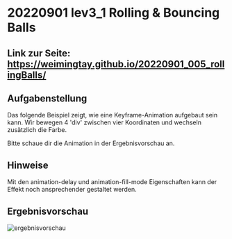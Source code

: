 # 20220901 lev3_1 Rolling & Bouncing Balls

## Link zur Seite: https://weimingtay.github.io/20220901_005_rollingBalls/

## Aufgabenstellung

Das folgende Beispiel zeigt, wie eine Keyframe-Animation aufgebaut sein kann. Wir bewegen 4 'div' zwischen vier Koordinaten und wechseln zusätzlich die Farbe.

Bitte schaue dir die Animation in der Ergebnisvorschau an.

## Hinweise

Mit den animation-delay und animation-fill-mode Eigenschaften kann der Effekt noch ansprechender gestaltet werden.

## Ergebnisvorschau
![ergebnisvorschau](../../../../../../../../../Dropbox/Mac/Documents/Bildschirmaufnahmen/Bildschirmfoto%202022-09-01%20um%2022.51.08.png)
